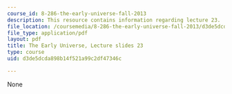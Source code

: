 ```yaml
---
course_id: 8-286-the-early-universe-fall-2013
description: This resource contains information regarding lecture 23.
file_location: /coursemedia/8-286-the-early-universe-fall-2013/d3de5dcda898b14f521a99c2df47346c_MIT8_286F13_lec23.pdf
file_type: application/pdf
layout: pdf
title: The Early Universe, Lecture slides 23
type: course
uid: d3de5dcda898b14f521a99c2df47346c

---
```

None